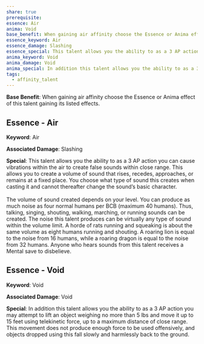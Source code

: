```yaml
---
share: true
prerequisite: 
essence: Air
anima: Void
base_benefit: When gaining air affinity choose the Essence or Anima effect of this talent gaining its listed effects.
essence_keyword: Air
essence_damage: Slashing
essence_special: This talent allows you the ability to as a 3 AP action you can cause vibrations within the air to create false sounds within close range. This allows you to create a volume of sound that rises, recedes, approaches, or remains at a fixed place. You choose what type of sound this creates when casting it and cannot thereafter change the sound’s basic character.<br><br>The volume of sound created depends on your level. You can produce as much noise as four normal humans per BCB (maximum 40 humans). Thus, talking, singing, shouting, walking, marching, or running sounds can be created. The noise this talent produces can be virtually any type of sound within the volume limit. A horde of rats running and squeaking is about the same volume as eight humans running and shouting. A roaring lion is equal to the noise from 16 humans, while a roaring dragon is equal to the noise from 32 humans. Anyone who hears sounds from this talent receives a Mental save to disbelieve.
anima_keyword: Void
anima_damage: Void
anima_special: In addition this talent allows you the ability to as a 3 AP action you may attempt to lift an object weighing no more than 5 lbs and move it up to 15 feet using telekinetic force, up to a maximum distance of close range. This movement does not produce enough force to be used offensively, and objects dropped using this fall slowly and harmlessly back to the ground.
tags:
  - affinity_talent
---
```

**Base Benefit**: When gaining air affinity choose the Essence or Anima effect of this talent gaining its listed effects.
## Essence - Air

**Keyword**: Air

**Associated Damage**: Slashing

**Special**: This talent allows you the ability to as a 3 AP action you can cause vibrations within the air to create false sounds within close range. This allows you to create a volume of sound that rises, recedes, approaches, or remains at a fixed place. You choose what type of sound this creates when casting it and cannot thereafter change the sound’s basic character.<br><br>The volume of sound created depends on your level. You can produce as much noise as four normal humans per BCB (maximum 40 humans). Thus, talking, singing, shouting, walking, marching, or running sounds can be created. The noise this talent produces can be virtually any type of sound within the volume limit. A horde of rats running and squeaking is about the same volume as eight humans running and shouting. A roaring lion is equal to the noise from 16 humans, while a roaring dragon is equal to the noise from 32 humans. Anyone who hears sounds from this talent receives a Mental save to disbelieve.

## Essence - Void

**Keyword**: Void

**Associated Damage**: Void

**Special**: In addition this talent allows you the ability to as a 3 AP action you may attempt to lift an object weighing no more than 5 lbs and move it up to 15 feet using telekinetic force, up to a maximum distance of close range. This movement does not produce enough force to be used offensively, and objects dropped using this fall slowly and harmlessly back to the ground.